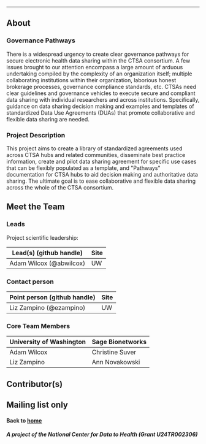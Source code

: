 ---
## About

### Governance Pathways

There is a widespread urgency to create clear governance pathways for secure electronic health data sharing within the CTSA consortium. A few issues brought to our attention encompass a large amount of arduous undertaking compiled by the complexity of an organization itself; multiple collaborating institutions within their organization, laborious honest brokerage processes, governance compliance standards, etc. CTSAs need clear guidelines and governance vehicles to execute secure and compliant data sharing with individual researchers and across institutions. Specifically, guidance on data sharing decision making and examples and templates of standardized Data Use Agreements (DUAs) that promote collaborative and flexible data sharing are needed.


### Project Description

This project aims to create a library of standardized agreements used across CTSA hubs and related communities, disseminate best practice information, create and pilot data sharing agreement for specific use cases that can be flexibly populated as a template, and "Pathways" documentation for CTSA hubs to aid decision making and authoritative data sharing. The ultimate goal is to ease collaborative and flexible data sharing across the whole of the CTSA consortium.


## Meet the Team

### Leads 

Project scientific leadership: 

| Lead(s) (github handle) | Site |
| ---------- | -------------- |
| Adam Wilcox (@abwilcox) | UW |

### Contact person

| Point person (github handle) | Site |
| ---------- | -------------- |
| Liz Zampino (@ezampino) | UW |

### Core Team Members

| University of Washington | Sage Bionetworks 
| ---------- | -------------- 
| Adam Wilcox |	Christine Suver 
| Liz Zampino | Ann Novakowski
	

## Contributor(s)



## Mailing list only




#### Back to [home](https://data2health.github.io/governance-pathways/)

##### A project of the National Center for Data to Health (Grant U24TR002306)
